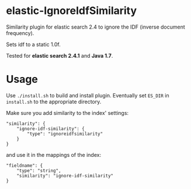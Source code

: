 # elastic-IgnoreIdfSimilarity

Similarity plugin for elastic search 2.4 to ignore the IDF (inverse document frequency).

Sets idf to a static 1.0f.

Tested for **elastic search 2.4.1** and **Java 1.7**.

# Usage

Use `./install.sh` to build and install plugin. Eventually set `ES_DIR` in `install.sh` to the appropriate directory.

Make sure you add similarity to the index' settings:

    "similarity": {
        "ignore-idf-similarity": {
            "type": "ignoreidfsimilarity"
        }
    }

and use it in the mappings of the index:

    "fieldname": {
        "type": "string",
        "similarity": "ignore-idf-similarity"
    }

